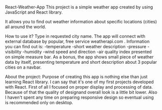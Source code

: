 React-Weather-App
This project is a simple weather app created by using JavaScript and React library.

It allows you to find out weather information about specific locations (cities) all around the world.

How to use it? Type in requested city name. The app will connect with external database by popular, free service weatherapi.com . Information you can find out is: -temperature -short weather description -pressure -visibility -humidity -wind speed and direction -air quality index presented on simple measure bar. As a bonus, the app shows small piece of weather data by itself, presenting temperature and short description about 3 popular cities on a navbar.

About the project: Purpose of creating this app is nothing else than just learning React library. I can say that it's one of my first projects developed with React. First of all I focused on proper display and processing of data. Because of that the quality of designand overall look is a little bit lower. Also I haven't spent any time on preparing responsive design so eventual using is recommended only on desktop.
